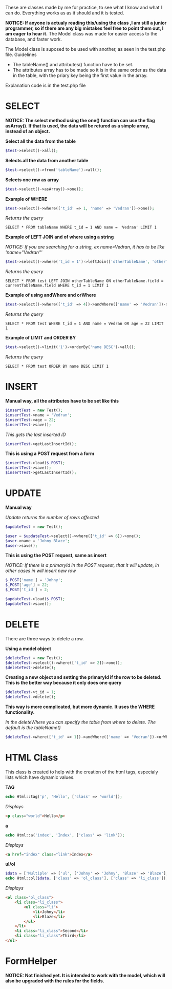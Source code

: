 These are classes made by me for practice, to see what I know and what I can do.
Everything works as as it should and it is tested.

**NOTICE: If anyone is actualy reading this/using the class ,I am still a junior programmer, so if there are any big mistakes feel free to point them out, I am eager to hear it.**
The Model class was made for easier access to the database, and faster work.


The Model class is suposed to be used with another, as seen in the test.php file. 
Guidelines
- The tableName() and attributes() function have to be set.
- The attributes array has to be made so it is in the same order as the data in the table, with the priary key being the first value in the array.

Explanation code is in the test.php file

# SELECT

**NOTICE: The select method using the one() function can use the flag asArray(). If that is used, the data will be retured as a simple array, instead of an object.**

**Select all the data from the table**
```php
$test->select()->all();
```


**Selects all the data from another table**
```php
$test->select()->from('tableName')->all();
```


**Selects one row as array**
```php
$test->select()->asArray()->one();
```


**Example of WHERE**
```php
$test->select()->where(['t_id' => 1, 'name' => 'Vedran'])->one();
```
*Returns the query*
```mysql
SELECT * FROM tableName WHERE t_id = 1 AND name = 'Vedran' LIMIT 1
```


**Example of LEFT JOIN and of where using a string** 

*NOTICE: If you are searching for a string, ex name=Vedran, it has to be like 'name="Vedran"'*
```php 
$test->select()->where('t_id = 1')->leftJoin(['otherTableName', 'otherTableName.field', 'currentTableName.field'])->one();
```
*Returns the query*
```mysql
SELECT * FROM test LEFT JOIN otherTableName ON otherTableName.field = currentTableName.field WHERE t_id = 1 LIMIT 1
```


**Example of using andWhere and orWhere**
```php
$test->select()->where(['t_id' => 4])->andWhere(['name' => 'Vedran'])->orWhere(['age' => 22])->one();
```
*Returns the query*
```mysql
SELECT * FROM test WHERE t_id = 1 AND name = Vedran OR age = 22 LIMIT 1
```



**Example of LIMIT and ORDER BY**
```php
$test->select()->limit('1')->orderBy('name DESC')->all();
```
*Returns the query*
```mysql
SELECT * FROM test ORDER BY name DESC LIMIT 1
```



# INSERT

**Manual way, all the attributes have to be set like this**
```php
$insertTest = new Test();
$insertTest->name = 'Vedran';
$insertTest->age = 22;
$insertTest->save();
```
*This gets the last inserted ID*
```php
$insertTest->getLastInsertId();
```

**This is using a POST request from a form**
```php
$insertTest->load($_POST);
$insertTest->save();
$insertTest->getLastInsertId();
```

# UPDATE

**Manual way**

*Update returns the number of rows affected*
```php
$updateTest = new Test();

$user = $updateTest->select()->where(['t_id' => 6])->one();
$user->name = 'Johny Blaze';
$user->save();
```

**This is using the POST request, same as insert**

*NOTICE: If there is a primaryId in the POST request, that it will update, in other cases in will insert new row*
```php
$_POST['name'] = 'Johny';
$_POST['age'] = 22;
$_POST['t_id'] = 2;

$updateTest->load($_POST);
$updateTest->save();
```


# DELETE

There are three ways to delete a row.

**Using a model object**
```php
$deleteTest = new Test();
$deleteTest->select()->where(['t_id' => 2])->one();
$deleteTest->delete();
```

**Creating a new object and setting the primaryId if the row to be deleted. This is the better way because it only does one query**
```php
$deleteTest->t_id = 1;
$deleteTest->delete();
```

**This way is more complicated, but more dynamic. It uses the WHERE functionality.**

*In the deleteWhere you can specify the table from where to delete. The default is the tableName()*
```php
$deleteTest->where(['t_id' => 1])->andWhere(['name' => 'Vedran'])->orWhere(['age' => 35])->deleteWhere();
```

# HTML Class

This class is created to help with the creation of the html tags, especialy lists which have dynamic values.

**TAG**
```php
echo Html::tag('p', 'Hello', ['class' => 'world']);
```
*Displays*
```html
<p class="world">Hello</p>
```

**a**
```php
echo Html::a('index', 'Index', ['class' => 'link']);
```
*Displays*
```html
<a href="index" class="link">Index</a>
```

**ul/ol**
```php
$data = ['Multiple' => ['ul', ['Johny' => 'Johny', 'Blaze' => 'Blaze'], ['class' => 'ul', 'class' => 'li']], 'Second' => 'Second', 't' => 'Third'];
echo Html::ol($data, ['class' => 'ol_class'], ['class' => 'li_class']);
```
*Displays*
```html
<ol class="ol_class">
	<li class="li_class">
		<ul class="li">
			<li>Johny</li>
			<li>Blaze</li> 
		</ul>
	</li>
	<li class="li_class">Second</li>
	<li class="li_class">Third</li> 
</ol>
```

# FormHelper
**NOTICE: Not finished yet. It is intended to work with the model, which will also be upgraded with the rules for the fields.**
